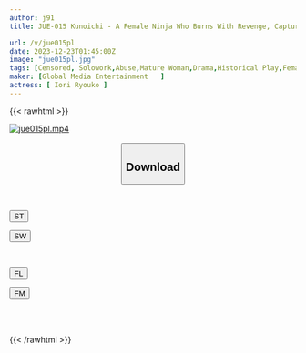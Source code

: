 ```yaml
---
author: j91
title: JUE-015 Kunoichi - A Female Ninja Who Burns With Revenge, Captured And Fallen Into Aphrodisiac Pleasure And Torture, Hell Ryoko Iori

url: /v/jue015pl
date: 2023-12-23T01:45:00Z
image: "jue015pl.jpg"
tags: [Censored, Solowork,Abuse,Mature Woman,Drama,Historical Play,Female Ninja	]
maker: [Global Media Entertainment   ]
actress: [ Iori Ryouko ]
---
```



{{< rawhtml >}}

<div class="video" data-videoid="VrxMgXjmeGhOxl">
    <a href="javascript:;">
        <img src="/v/jue015pl/jue015pl.jpg" width="WIDTH" height="HEIGHT" alt="jue015pl.mp4" loading="lazy">
    </a>
</div>

<script type="text/javascript" src="https://j91.asia/asset/on-demand-st.js"></script>

<br>
  <link rel="stylesheet" href="https://j91.asia/asset/bs5.css">
  
  <center>
  <button class="btn btn-primary" type="button" data-bs-toggle="collapse" data-bs-target=".multi-collapse" aria-expanded="false" aria-controls="multiCollapseExample1 multiCollapseExample2"><h2>Download</h2></button></center>
</p>
<div class="row">
  <div class="col">
    <div class="collapse multi-collapse" id="multiCollapseExample1">
      <div class="card card-body">
	      	      <br>
<div class="buttons">  
<p><a href="https://streamtape.to/v/VrxMgXjmeGhOxl" target="_blank"><button class="btn-hover color-3"><i class="fa fa-download"></i> ST</button></a></p>
<p><a href="https://flaswish.com/bwh2ua2q3njj" target="_blank"><button class="btn-hover color-2"><i class="fa fa-download"></i> SW</button></a></p></div>
    </div>
  </div>
</div>
  <div class="col">
    <div class="collapse multi-collapse" id="multiCollapseExample2">
      <div class="card card-body">
	      <br>
<div class="buttons">
<p><a href="javascript:;" target="_blank"><button class="btn-hover color-9"><i class="fa fa-download"></i> FL</button></a></p>
<p><a href="javascript:;" target="_blank"><button class="btn-hover color-8"><i class="fa fa-download"></i> FM</button></a></p></div>
<br><br>
      </div>
    </div>
  </div>
</div>

{{< /rawhtml >}}